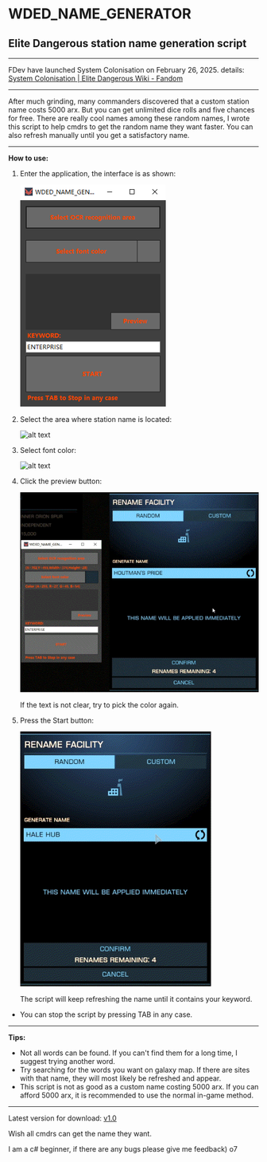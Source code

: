 # WDED_NAME_GENERATOR
## **Elite Dangerous station name generation script**

---

FDev have launched System Colonisation on February 26, 2025.
details: [System Colonisation | Elite Dangerous Wiki - Fandom](https://elite-dangerous.fandom.com/wiki/System_Colonisation)

---

After much grinding, many commanders discovered that a custom station name costs 5000 arx.
But you can get unlimited dice rolls and five chances for free. There are really cool names among these random names, I wrote this script to help cmdrs to get the random name they want faster. You can also refresh manually until you get a satisfactory name.

---

**How to use:**

1. Enter the application, the interface is as shown:
   
   ![alt text](https://github.com/CMDR-WARD/WDED_NAME_GENERATOR/blob/master/Media/Interface.PNG)


2. Select the area where station name is located:

   ![alt text](https://github.com/CMDR-WARD/WDED_NAME_GENERATOR/blob/master/Media/selectregion.gif)


3. Select font color:

   ![alt text](https://github.com/CMDR-WARD/WDED_NAME_GENERATOR/blob/master/Media/pickcolor.gif)


4. Click the preview button:

   ![alt text](https://github.com/CMDR-WARD/WDED_NAME_GENERATOR/blob/master/Media/preview.gif)
   
    If the text is not clear, try to pick the color again.


6. Press the Start button:

   ![alt text](https://github.com/CMDR-WARD/WDED_NAME_GENERATOR/blob/master/Media/result.gif)
   
   The script will keep refreshing the name until it contains your keyword.

* You can stop the script by pressing TAB in any case.

---

**Tips:**

* Not all words can be found. If you can't find them for a long time, I suggest trying another word.
* Try searching for the words you want on galaxy map. If there are sites with that name, they will most likely be refreshed and appear.
* This script is not as good as a custom name costing 5000 arx. If you can afford 5000 arx, it is recommended to use the normal in-game method.

---

Latest version for download: [v1.0](https://github.com/user-attachments/files/19557182/WDED_NAME_GENERATOR_v1.0.zip)

Wish all cmdrs can get the name they want.

I am a c# beginner, if there are any bugs please give me feedback) o7
